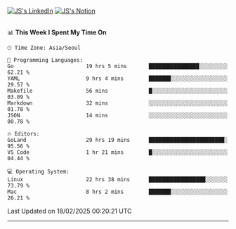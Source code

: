 
[![JS's LinkedIn](https://img.shields.io/badge/LinkedIn-blue?style=for-the-badge&logo=linkedin)](https://www.linkedin.com/in/jaeseung-lee-5a2a32139/) 
[![JS's Notion](https://img.shields.io/badge/Notion-black?style=for-the-badge&logo=notion)](https://bit.ly/ljswiki1) <br><br>
<!-- ![JS's GitHub stats](https://github-readme-stats-lemon-five.vercel.app/api?username=tkxkd0159&hide=contribs,prs,stars,issues&show_icons=true&theme=react&include_all_commits=true)   -->
<!-- ![Top Langs](https://github-readme-stats-lemon-five.vercel.app/api/top-langs/?username=tkxkd0159&layout=compact&hide=jupyter%20notebook,scss,html,css&langs_count=10)  -->


<!--START_SECTION:waka-->
📊 **This Week I Spent My Time On** 

```text
🕑︎ Time Zone: Asia/Seoul

💬 Programming Languages: 
Go                       19 hrs 5 mins       ████████████████░░░░░░░░░   62.21 % 
YAML                     9 hrs 4 mins        ███████░░░░░░░░░░░░░░░░░░   29.57 % 
Makefile                 56 mins             █░░░░░░░░░░░░░░░░░░░░░░░░   03.09 % 
Markdown                 32 mins             ░░░░░░░░░░░░░░░░░░░░░░░░░   01.78 % 
JSON                     14 mins             ░░░░░░░░░░░░░░░░░░░░░░░░░   00.78 % 

🔥 Editors: 
GoLand                   29 hrs 19 mins      ████████████████████████░   95.56 % 
VS Code                  1 hr 21 mins        █░░░░░░░░░░░░░░░░░░░░░░░░   04.44 % 

💻 Operating System: 
Linux                    22 hrs 38 mins      ██████████████████░░░░░░░   73.79 % 
Mac                      8 hrs 2 mins        ███████░░░░░░░░░░░░░░░░░░   26.21 % 
```


 Last Updated on 18/02/2025 00:20:21 UTC
<!--END_SECTION:waka-->

---
<!---
<a href="https://github.com/tkxkd0159/books">
  <img align="center" src="https://github-readme-stats-lemon-five.vercel.app/api/pin/?username=tkxkd0159&repo=books&theme=react" />
</a>
-->

<!---
- 🔭 I’m currently working on ...
- 🌱 I’m currently learning blockchain and distributed network
- 👯 I’m looking to collaborate on ...
- 🤔 I’m looking for help with ...
- 💬 Ask me about ...
- 📫 How to reach me: ...
- 😄 Pronouns: ...
- ⚡ Fun fact: ...
-->
